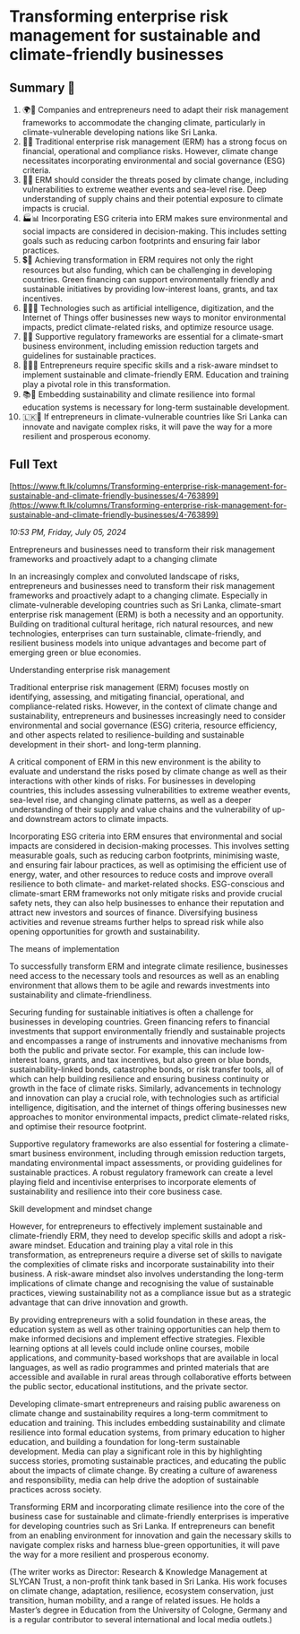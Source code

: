 # Transforming enterprise risk management for sustainable and climate-friendly businesses

## Summary 🤖

1. 🌍💼 Companies and entrepreneurs need to adapt their risk management frameworks to accommodate the changing climate, particularly in climate-vulnerable developing nations like Sri Lanka.
2. 🌳📖 Traditional enterprise risk management (ERM) has a strong focus on financial, operational and compliance risks. However, climate change necessitates incorporating environmental and social governance (ESG) criteria.
3. 🧭💡 ERM should consider the threats posed by climate change, including vulnerabilities to extreme weather events and sea-level rise. Deep understanding of supply chains and their potential exposure to climate impacts is crucial.
4. 🏭📊 Incorporating ESG criteria into ERM makes sure environmental and social impacts are considered in decision-making. This includes setting goals such as reducing carbon footprints and ensuring fair labor practices.
5. 💲💚 Achieving transformation in ERM requires not only the right resources but also funding, which can be challenging in developing countries. Green financing can support environmentally friendly and sustainable initiatives by providing low-interest loans, grants, and tax incentives.
6. 👩‍💻🚀 Technologies such as artificial intelligence, digitization, and the Internet of Things offer businesses new ways to monitor environmental impacts, predict climate-related risks, and optimize resource usage.
7. 🌿📏 Supportive regulatory frameworks are essential for a climate-smart business environment, including emission reduction targets and guidelines for sustainable practices.
8. 🧑‍🎓🔄 Entrepreneurs require specific skills and a risk-aware mindset to implement sustainable and climate-friendly ERM. Education and training play a pivotal role in this transformation.
9. 📚🌱 Embedding sustainability and climate resilience into formal education systems is necessary for long-term sustainable development.
10. 🇱🇰💪 If entrepreneurs in climate-vulnerable countries like Sri Lanka can innovate and navigate complex risks, it will pave the way for a more resilient and prosperous economy.

## Full Text

[https://www.ft.lk/columns/Transforming-enterprise-risk-management-for-sustainable-and-climate-friendly-businesses/4-763899](https://www.ft.lk/columns/Transforming-enterprise-risk-management-for-sustainable-and-climate-friendly-businesses/4-763899)

*10:53 PM, Friday, July 05, 2024*

Entrepreneurs and businesses need to transform their risk management frameworks and proactively adapt to a changing climate

In an increasingly complex and convoluted landscape of risks, entrepreneurs and businesses need to transform their risk management frameworks and proactively adapt to a changing climate. Especially in climate-vulnerable developing countries such as Sri Lanka, climate-smart enterprise risk management (ERM) is both a necessity and an opportunity. Building on traditional cultural heritage, rich natural resources, and new technologies, enterprises can turn sustainable, climate-friendly, and resilient business models into unique advantages and become part of emerging green or blue economies.

Understanding enterprise risk management

Traditional enterprise risk management (ERM) focuses mostly on identifying, assessing, and mitigating financial, operational, and compliance-related risks. However, in the context of climate change and sustainability, entrepreneurs and businesses increasingly need to consider environmental and social governance (ESG) criteria, resource efficiency, and other aspects related to resilience-building and sustainable development in their short- and long-term planning.

A critical component of ERM in this new environment is the ability to evaluate and understand the risks posed by climate change as well as their interactions with other kinds of risks. For businesses in developing countries, this includes assessing vulnerabilities to extreme weather events, sea-level rise, and changing climate patterns, as well as a deeper understanding of their supply and value chains and the vulnerability of up- and downstream actors to climate impacts.

Incorporating ESG criteria into ERM ensures that environmental and social impacts are considered in decision-making processes. This involves setting measurable goals, such as reducing carbon footprints, minimising waste, and ensuring fair labour practices, as well as optimising the efficient use of energy, water, and other resources to reduce costs and improve overall resilience to both climate- and market-related shocks. ESG-conscious and climate-smart ERM frameworks not only mitigate risks and provide crucial safety nets, they can also help businesses to enhance their reputation and attract new investors and sources of finance. Diversifying business activities and revenue streams further helps to spread risk while also opening opportunities for growth and sustainability.

The means of implementation

To successfully transform ERM and integrate climate resilience, businesses need access to the necessary tools and resources as well as an enabling environment that allows them to be agile and rewards investments into sustainability and climate-friendliness.

Securing funding for sustainable initiatives is often a challenge for businesses in developing countries. Green financing refers to financial investments that support environmentally friendly and sustainable projects and encompasses a range of instruments and innovative mechanisms from both the public and private sector. For example, this can include low-interest loans, grants, and tax incentives, but also green or blue bonds, sustainability-linked bonds, catastrophe bonds, or risk transfer tools, all of which can help building resilience and ensuring business continuity or growth in the face of climate risks. Similarly, advancements in technology and innovation can play a crucial role, with technologies such as artificial intelligence, digitisation, and the internet of things offering businesses new approaches to monitor environmental impacts, predict climate-related risks, and optimise their resource footprint.

Supportive regulatory frameworks are also essential for fostering a climate-smart business environment, including through emission reduction targets, mandating environmental impact assessments, or providing guidelines for sustainable practices. A robust regulatory framework can create a level playing field and incentivise enterprises to incorporate elements of sustainability and resilience into their core business case.

Skill development and mindset change

However, for entrepreneurs to effectively implement sustainable and climate-friendly ERM, they need to develop specific skills and adopt a risk-aware mindset. Education and training play a vital role in this transformation, as entrepreneurs require a diverse set of skills to navigate the complexities of climate risks and incorporate sustainability into their business. A risk-aware mindset also involves understanding the long-term implications of climate change and recognising the value of sustainable practices, viewing sustainability not as a compliance issue but as a strategic advantage that can drive innovation and growth.

By providing entrepreneurs with a solid foundation in these areas, the education system as well as other training opportunities can help them to make informed decisions and implement effective strategies. Flexible learning options at all levels could include online courses, mobile applications, and community-based workshops that are available in local languages, as well as radio programmes and printed materials that are accessible and available in rural areas through collaborative efforts between the public sector, educational institutions, and the private sector.

Developing climate-smart entrepreneurs and raising public awareness on climate change and sustainability requires a long-term commitment to education and training. This includes embedding sustainability and climate resilience into formal education systems, from primary education to higher education, and building a foundation for long-term sustainable development. Media can play a significant role in this by highlighting success stories, promoting sustainable practices, and educating the public about the impacts of climate change. By creating a culture of awareness and responsibility, media can help drive the adoption of sustainable practices across society.

Transforming ERM and incorporating climate resilience into the core of the business case for sustainable and climate-friendly enterprises is imperative for developing countries such as Sri Lanka. If entrepreneurs can benefit from an enabling environment for innovation and gain the necessary skills to navigate complex risks and harness blue-green opportunities, it will pave the way for a more resilient and prosperous economy.

(The writer works as Director: Research & Knowledge Management at SLYCAN Trust, a non-profit think tank based in Sri Lanka. His work focuses on climate change, adaptation, resilience, ecosystem conservation, just transition, human mobility, and a range of related issues. He holds a Master’s degree in Education from the University of Cologne, Germany and is a regular contributor to several international and local media outlets.)

